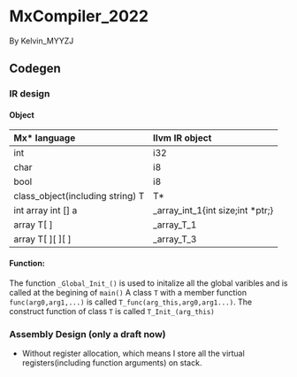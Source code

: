 # MxCompiler_2022
By Kelvin_MYYZJ

## Codegen

### IR design
#### Object
| Mx* language                      | llvm IR object                   |
| :-------------------------------- | :------------------------------- |
| int                               | i32                              |
| char                              | i8                               |
| bool                              | i8                               |
| class_object(including string)  T | T*                               |
| int array int [] a                | _array_int_1{int size;int *ptr;} |
| array T[ ]                        | _array_T_1                       |
| array T[ ][ ][ ]                  | _array_T_3                       |

#### Function: 
The function `_Global_Init_()` is used to initalize all the global varibles and is called at the begining of `main()`
A class `T` with a member function `func(arg0,arg1,...)` is called `T_func(arg_this,arg0,arg1...)`.
The construct function of class `T` is called `T_Init_(arg_this)`

### Assembly Design (only a draft now)
- Without register allocation, which means I store all the virtual registers(including function arguments) on stack.